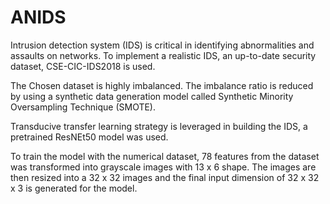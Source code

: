 # ANIDS

Intrusion detection system (IDS) is critical in identifying abnormalities and assaults on  networks. 
To implement a realistic IDS, an up-to-date security dataset, CSE-CIC-IDS2018 is used. 

The Chosen dataset is highly imbalanced. The imbalance ratio is reduced by using a synthetic data generation model called Synthetic Minority Oversampling Technique (SMOTE). 

Transducive transfer learning strategy is leveraged in building the IDS, a pretrained ResNEt50 model was used.

To train the model with the numerical dataset,  78 features from the dataset was transformed into grayscale images with 13 x 6 shape. The images are then resized into a 32 x 32 images and the final input dimension of 32 x 32 x 3 is generated for the model.
